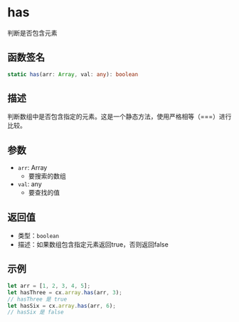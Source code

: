 # has

判断是否包含元素

## 函数签名
```typescript
static has(arr: Array, val: any): boolean
```

## 描述
判断数组中是否包含指定的元素。这是一个静态方法，使用严格相等（===）进行比较。

## 参数
- `arr`: Array
  - 要搜索的数组
- `val`: any
  - 要查找的值

## 返回值
- 类型：`boolean`
- 描述：如果数组包含指定元素返回true，否则返回false

## 示例
```javascript
let arr = [1, 2, 3, 4, 5];
let hasThree = cx.array.has(arr, 3);
// hasThree 是 true
let hasSix = cx.array.has(arr, 6);
// hasSix 是 false
``` 